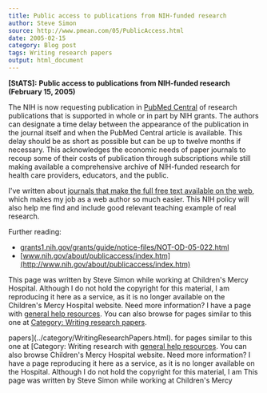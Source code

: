 ```yaml
---
title: Public access to publications from NIH-funded research
author: Steve Simon
source: http://www.pmean.com/05/PublicAccess.html
date: 2005-02-15
category: Blog post
tags: Writing research papers
output: html_document
---
```

**[StATS]:** **Public access to publications from
NIH-funded research (February 15, 2005)**

The NIH is now requesting publication in [PubMed
Central](http://www.pubmedcentral.nih.gov/) of research publications
that is supported in whole or in part by NIH grants. The authors can
designate a time delay between the appearance of the publication in the
journal itself and when the PubMed Central article is available. This
delay should be as short as possible but can be up to twelve months if
necessary. This acknowledges the economic needs of paper journals to
recoup some of their costs of publication through subscriptions while
still making available a comprehensive archive of NIH-funded research
for health care providers, educators, and the public.

I\'ve written about [journals that make the full free text available on
the web](http://www.childrensmercy.org/stats/weblog2004/FullText.asp),
which makes my job as a web author so much easier. This NIH policy will
also help me find and include good relevant teaching example of real
research.

Further reading:

-   [grants1.nih.gov/grants/guide/notice-files/NOT-OD-05-022.html](http://grants1.nih.gov/grants/guide/notice-files/NOT-OD-05-022.html)
-   [www.nih.gov/about/publicaccess/index.htm](http://www.nih.gov/about/publicaccess/index.htm)

This page was written by Steve Simon while working at Children\'s Mercy
Hospital. Although I do not hold the copyright for this material, I am
reproducing it here as a service, as it is no longer available on the
Children\'s Mercy Hospital website. Need more information? I have a page
with [general help resources](../GeneralHelp.html). You can also browse
for pages similar to this one at [Category: Writing research
papers](../category/WritingResearchPapers.html).
<!---More--->
papers](../category/WritingResearchPapers.html).
for pages similar to this one at [Category: Writing research
with [general help resources](../GeneralHelp.html). You can also browse
Children\'s Mercy Hospital website. Need more information? I have a page
reproducing it here as a service, as it is no longer available on the
Hospital. Although I do not hold the copyright for this material, I am
This page was written by Steve Simon while working at Children\'s Mercy

<!---Do not use
**[StATS]:** **Public access to publications from
This page was written by Steve Simon while working at Children\'s Mercy
Hospital. Although I do not hold the copyright for this material, I am
reproducing it here as a service, as it is no longer available on the
Children\'s Mercy Hospital website. Need more information? I have a page
with [general help resources](../GeneralHelp.html). You can also browse
for pages similar to this one at [Category: Writing research
papers](../category/WritingResearchPapers.html).
--->

